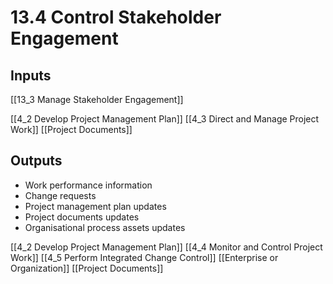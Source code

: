 # 13.4 Control Stakeholder Engagement

## Inputs

[[13_3 Manage Stakeholder Engagement]]

[[4_2 Develop Project Management Plan]]
[[4_3 Direct and Manage Project Work]]
[[Project Documents]]

## Outputs

* Work performance information
* Change requests
* Project management plan updates
* Project documents updates
* Organisational process assets updates

[[4_2 Develop Project Management Plan]]
[[4_4 Monitor and Control Project Work]]
[[4_5 Perform Integrated Change Control]]
[[Enterprise or Organization]]
[[Project Documents]]

